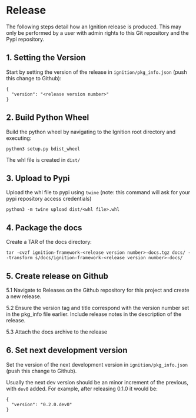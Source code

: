 # Release

The following steps detail how an Ignition release is produced. This may only be performed by a user with admin rights to this Git repository and the Pypi repository.

## 1. Setting the Version

Start by setting the version of the release in `ignition/pkg_info.json` (push this change to Github):

```
{
  "version": "<release version number>"
}
```

## 2. Build Python Wheel

Build the python wheel by navigating to the Ignition root directory and executing:

```
python3 setup.py bdist_wheel
```

The whl file is created in `dist/`

## 3. Upload to Pypi

Upload the whl file to pypi using `twine` (note: this command will ask for your pypi repository access credentials)

```
python3 -m twine upload dist/<whl file>.whl
```

## 4. Package the docs

Create a TAR of the docs directory:

```
tar -cvzf ignition-framework-<release version number>-docs.tgz docs/ --transform s/docs/ignition-framework-<release version number>-docs/
```

## 5. Create release on Github

5.1 Navigate to Releases on the Github repository for this project and create a new release.

5.2 Ensure the version tag and title correspond with the version number set in the pkg_info file earlier. Include release notes in the description of the release.

5.3 Attach the docs archive to the release

## 6. Set next development version

Set the version of the next development version in `ignition/pkg_info.json` (push this change to Github).

Usually the next dev version should be an minor increment of the previous, with `dev0` added. For example, after releasing 0.1.0 it would be:

```
{
  "version": "0.2.0.dev0"
}
```
